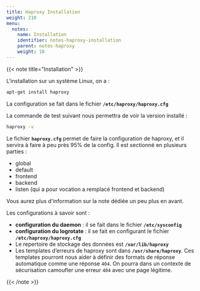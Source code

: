 ```yaml
---
title: Haproxy Installation
weight: 210
menu:
  notes:
    name: Installation
    identifier: notes-haproxy-installation
    parent: notes-haproxy
    weight: 10
---
```


<!-- Installation -->
{{< note title="Installation" >}}

L'installation sur un système Linux, on a :
```bash
apt-get install haproxy
```

La configuration se fait dans le fichier **`/etc/haproxy/haproxy.cfg`**

La commande de test suivant nous permettra de voir la version installé : 
```bash
haproxy -v
```

Le fichier **`haproxy.cfg`** permet de faire la configuration de haproxy, et il servira à faire à peu près 95% de la config. Il est sectionné en plusieurs parties :
- global
- default
- frontend
- backend
- listen (qui a pour vocation a remplacé frontend et backend)

Vous aurez plus d'information sur la note dédiée un peu plus en avant.

Les configurations à savoir sont :
- **configuration du daemon** : il se fait dans le fichier **`/etc/sysconfig`**
- **configuration du logrotate** : il se fait en configurant le fichier **`/etc/haproxy/haproxy.cfg`**
- Le repertoire de stockage des données est **`/var/lib/haproxy`**
- Les templates d’erreurs de haproxy sont dans **`/usr/share/haproxy`**. Ces templates pourront nous aider à définir des formats de réponse automatique comme une réponse `404`. On pourra dans un contexte de sécurisation camoufler une erreur `404` avec une page légitime.

{{< /note >}}